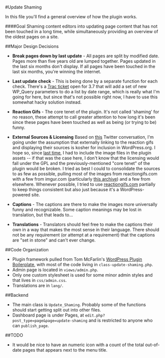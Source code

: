 #Update Shaming

In this file you'll find a general overview of how the plugin works.

####Goal
Shaming content editors into updating page content that has not been touched in a long time, while simultaneously providing an overview of the oldest pages on a site.

##Major Design Decisions
* **Break pages down by last update** - All pages are split by modified date. Pages more than five years old are lumped together. Pages updated in the last six months don't display. If all pages have been touched in the last six months, you're winning the internet.

* **Last update check** - This is being done by a separate function for each check. There's a [Trac ticket](https://core.trac.wordpress.org/ticket/18694) open for 3.7 that will add a set of new WP_Query parameters to do a list by date range, which is really what I'm going for here, but since that's not possible right now, I have to use this somewhat hacky solution instead.

* **Reaction Gifs** - The core tenet of the plugin. It's not called 'shaming' for no reason, these attempt to call greater attention to how long it's been since these pages have been touched as well as being (or trying to be) funny.

* **External Sources & Licensing** Based on [this](https://twitter.com/Ipstenu/status/368183356694876160) Twitter conversation, I'm going under the assumption that externally linking to the reaction gifs and displaying their sources is kosher for inclusion in WordPress.org. I hope so, since [last time](http://wordpress.org/support/topic/bannermodal-option-doesnt-set-right?replies=3#post-4377860), I had to include the image files in the plugin assets -- if that was the case here, I don't know that the licensing would fall under the GPL and the previously-mentioned "core tenet" of the plugin would be broken. I tried as best I could to consolidate the sources to as few as possible, pulling most of the images from reactiongifs.com with a few from imgur.com (particularly [this archive](http://reactiongifsarchive.imgur.com/)) and a few from elsewhere. Whenever possible, I tried to use [reactiongifs.com](http://reactiongifs.com) partially to keep things consistent but also just because it's a WordPress-powered site.

* **Captions** - The captions are there to make the images more universally funny and recognizable. Some caption meanings may be lost in translation, but that leads to...

* **Translations** - Translators should feel free to make the captions their own in a way that makes the most sense in their language. There should not be any requirement (or attempt at a requirement) that the captions are "set in stone" and can't ever change.

##Code Organization
* Plugin framework pulled from Tom McFarlin's [WordPress Plugin Boilerplate](https://github.com/tommcfarlin/WordPress-Plugin-Boilerplate), with most of the code living in `class-update-shaming.php`.
* Admin page is located in `views/admin.php`.
* Only one custom stylesheet is used for some minor admin styles and that lives in `css/admin.css`.
* Translations are in `lang/`.

##Backend
* The main class is `Update_Shaming`. Probably some of the functions should start getting split out into other files.
* Dashboard page is under Pages, at `edit.php?post_type=page&page=update-shaming` and is restricted to anyone who can `publish_page`.

##TODO
* It would be nice to have an numeric icon with a count of the total out-of-date pages that appears next to the menu title.